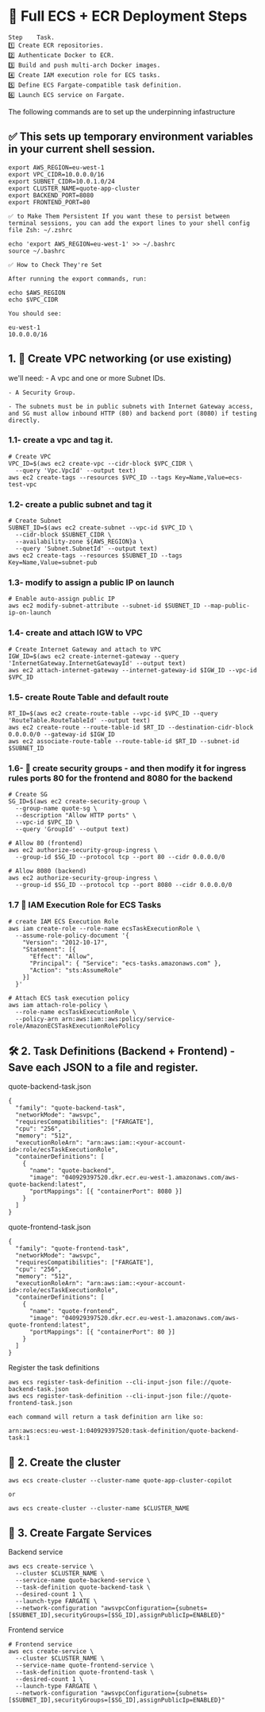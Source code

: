 # 🚀 Full ECS + ECR Deployment Steps

    Step	Task. 
    1️⃣	Create ECR repositories. 
    2️⃣	Authenticate Docker to ECR. 
    3️⃣	Build and push multi-arch Docker images. 
    4️⃣	Create IAM execution role for ECS tasks. 
    5️⃣	Define ECS Fargate-compatible task definition. 
    6️⃣	Launch ECS service on Fargate. 


The following commands are to set up the underpinning infastructure 

## ✅ This sets up temporary environment variables in your current shell session.
```
export AWS_REGION=eu-west-1
export VPC_CIDR=10.0.0.0/16
export SUBNET_CIDR=10.0.1.0/24
export CLUSTER_NAME=quote-app-cluster
export BACKEND_PORT=8080
export FRONTEND_PORT=80

✅ to Make Them Persistent If you want these to persist between terminal sessions, you can add the export lines to your shell config file Zsh: ~/.zshrc

echo 'export AWS_REGION=eu-west-1' >> ~/.bashrc
source ~/.bashrc

✅ How to Check They're Set

After running the export commands, run:

echo $AWS_REGION
echo $VPC_CIDR

You should see:

eu-west-1
10.0.0.0/16
```

## 1. 🧱 Create VPC networking (or use existing)

we'll need:
    - A vpc and one or more Subnet IDs. 

    - A Security Group. 
    
    - The subnets must be in public subnets with Internet Gateway access, and SG must allow inbound HTTP (80) and backend port (8080) if testing directly.  

### 1.1- create a vpc and tag it. 
```
# Create VPC
VPC_ID=$(aws ec2 create-vpc --cidr-block $VPC_CIDR \
  --query 'Vpc.VpcId' --output text)
aws ec2 create-tags --resources $VPC_ID --tags Key=Name,Value=ecs-test-vpc
```

### 1.2- create a public subnet and tag it 
```
# Create Subnet
SUBNET_ID=$(aws ec2 create-subnet --vpc-id $VPC_ID \
  --cidr-block $SUBNET_CIDR \
  --availability-zone ${AWS_REGION}a \
  --query 'Subnet.SubnetId' --output text)
aws ec2 create-tags --resources $SUBNET_ID --tags Key=Name,Value=subnet-pub
```

### 1.3- modify to assign a public IP on launch
```
# Enable auto-assign public IP
aws ec2 modify-subnet-attribute --subnet-id $SUBNET_ID --map-public-ip-on-launch
```

### 1.4- create and attach IGW to VPC
```
# Create Internet Gateway and attach to VPC
IGW_ID=$(aws ec2 create-internet-gateway --query 'InternetGateway.InternetGatewayId' --output text)
aws ec2 attach-internet-gateway --internet-gateway-id $IGW_ID --vpc-id $VPC_ID
```

### 1.5- create Route Table and default route
```
RT_ID=$(aws ec2 create-route-table --vpc-id $VPC_ID --query 'RouteTable.RouteTableId' --output text)
aws ec2 create-route --route-table-id $RT_ID --destination-cidr-block 0.0.0.0/0 --gateway-id $IGW_ID
aws ec2 associate-route-table --route-table-id $RT_ID --subnet-id $SUBNET_ID
```

### 1.6- 🔐 create security groups - and then modify it for ingress rules ports 80 for the frontend and 8080 for the backend
```
# Create SG
SG_ID=$(aws ec2 create-security-group \
  --group-name quote-sg \
  --description "Allow HTTP ports" \
  --vpc-id $VPC_ID \
  --query 'GroupId' --output text)

# Allow 80 (frontend)
aws ec2 authorize-security-group-ingress \
  --group-id $SG_ID --protocol tcp --port 80 --cidr 0.0.0.0/0

# Allow 8080 (backend)
aws ec2 authorize-security-group-ingress \
  --group-id $SG_ID --protocol tcp --port 8080 --cidr 0.0.0.0/0

```

### 1.7 🤖 IAM Execution Role for ECS Tasks
```
# create IAM ECS Execution Role
aws iam create-role --role-name ecsTaskExecutionRole \
  --assume-role-policy-document '{
    "Version": "2012-10-17",
    "Statement": [{
      "Effect": "Allow",
      "Principal": { "Service": "ecs-tasks.amazonaws.com" },
      "Action": "sts:AssumeRole"
    }]
  }'

# Attach ECS task execution policy
aws iam attach-role-policy \
  --role-name ecsTaskExecutionRole \
  --policy-arn arn:aws:iam::aws:policy/service-role/AmazonECSTaskExecutionRolePolicy
```

## 🛠️ 2. Task Definitions (Backend + Frontend) - Save each JSON to a file and register.

quote-backend-task.json
```
{
  "family": "quote-backend-task",
  "networkMode": "awsvpc",
  "requiresCompatibilities": ["FARGATE"],
  "cpu": "256",
  "memory": "512",
  "executionRoleArn": "arn:aws:iam::<your-account-id>:role/ecsTaskExecutionRole",
  "containerDefinitions": [
    {
      "name": "quote-backend",
      "image": "040929397520.dkr.ecr.eu-west-1.amazonaws.com/aws-quote-backend:latest",
      "portMappings": [{ "containerPort": 8080 }]
    }
  ]
}
```

quote-frontend-task.json
```
{
  "family": "quote-frontend-task",
  "networkMode": "awsvpc",
  "requiresCompatibilities": ["FARGATE"],
  "cpu": "256",
  "memory": "512",
  "executionRoleArn": "arn:aws:iam::<your-account-id>:role/ecsTaskExecutionRole",
  "containerDefinitions": [
    {
      "name": "quote-frontend",
      "image": "040929397520.dkr.ecr.eu-west-1.amazonaws.com/aws-quote-frontend:latest",
      "portMappings": [{ "containerPort": 80 }]
    }
  ]
}
```

Register the task definitions
```
aws ecs register-task-definition --cli-input-json file://quote-backend-task.json
aws ecs register-task-definition --cli-input-json file://quote-frontend-task.json

each command will return a task definition arn like so:

arn:aws:ecs:eu-west-1:040929397520:task-definition/quote-backend-task:1
```

## 🧩 2. Create the cluster
```
aws ecs create-cluster --cluster-name quote-app-cluster-copilot

or

aws ecs create-cluster --cluster-name $CLUSTER_NAME
```

## 🚀 3. Create Fargate Services

Backend service
```
aws ecs create-service \
  --cluster $CLUSTER_NAME \
  --service-name quote-backend-service \
  --task-definition quote-backend-task \
  --desired-count 1 \
  --launch-type FARGATE \
  --network-configuration "awsvpcConfiguration={subnets=[$SUBNET_ID],securityGroups=[$SG_ID],assignPublicIp=ENABLED}"
```

Frontend service
```
# Frontend service
aws ecs create-service \
  --cluster $CLUSTER_NAME \
  --service-name quote-frontend-service \
  --task-definition quote-frontend-task \
  --desired-count 1 \
  --launch-type FARGATE \
  --network-configuration "awsvpcConfiguration={subnets=[$SUBNET_ID],securityGroups=[$SG_ID],assignPublicIp=ENABLED}"
```
